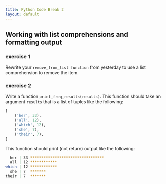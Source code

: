 ```yaml
---
title: Python Code Break 2
layout: default
---
```


## Working with list comprehensions and formatting output

### exercise 1

Rewrite your `remove_from_list function` from yesterday to use a list comprehension to remove the item.

### exercise 2

Write a function `print_freq_results(results)`. This function should take an argument `results` that is a list of tuples like the following:

 ```py
 [
     ('her', 33),
     ('all', 12),
     ('which', 12),
     ('she', 7),
     ('their', 7),
 ]
 ```

 This function should print (not return) output like the following:

 ```sh
   her | 33 *********************************
   all | 12 ************
 which | 12 ************
   she | 7  *******
 their | 7  *******
 ```
